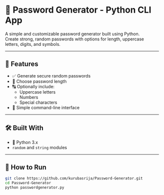 # 🔐 Password Generator - Python CLI App

A simple and customizable password generator built using Python.  
Create strong, random passwords with options for length, uppercase letters, digits, and symbols.

---

## 🧰 Features

- ✅ Generate secure random passwords
- 🔢 Choose password length
- 🔠 Optionally include:
  - Uppercase letters
  - Numbers
  - Special characters
- 🧼 Simple command-line interface

---

## 🛠 Built With

- 🐍 Python 3.x
- `random` and `string` modules

---

## 🚀 How to Run

```bash
git clone https://github.com/kurubasrija/Password-Generator.git
cd Password-Generator
python passwordgenerator.py
